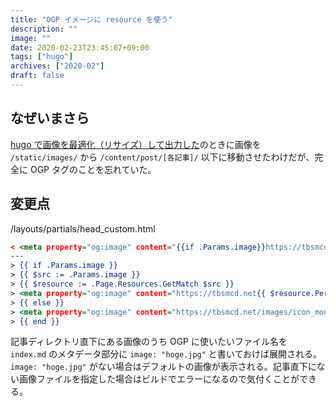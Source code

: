 ```yaml
---
title: "OGP イメージに resource を使う"
description: ""
image: ""
date: 2020-02-23T23:45:07+09:00
tags: ["hugo"]
archives: ["2020-02"]
draft: false
---
```


## なぜいまさら
[hugo で画像を最適化（リサイズ）して出力した](/post/image_processing/)のときに画像を `/static/images/` から `/content/post/[各記事]/` 以下に移動させたわけだが、完全に OGP タグのことを忘れていた。

## 変更点

/layouts/partials/head_custom.html

```head_custom.htmlのdiff.html
< <meta property="og:image" content="{{if .Params.image}}https://tbsmcd.net{{.Params.image}}{{else}}https://tbsmcd.net/images/icon_mono.jpg{{end}}" />
---
> {{ if .Params.image }}
> {{ $src := .Params.image }}
> {{ $resource := .Page.Resources.GetMatch $src }}
> <meta property="og:image" content="https://tbsmcd.net{{ $resource.Permalink }}" />
> {{ else }}
> <meta property="og:image" content="https://tbsmcd.net/images/icon_mono.jpg" />
> {{ end }}
```

記事ディレクトリ直下にある画像のうち OGP に使いたいファイル名を `index.md` のメタデータ部分に `image: "hoge.jpg"` と書いておけば展開される。`image: "hoge.jpg"` がない場合はデフォルトの画像が表示される。記事直下にない画像ファイルを指定した場合はビルドでエラーになるので気付くことができる。
